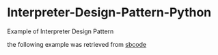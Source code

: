# Interpreter-Design-Pattern-Python

Example of Interpreter Design Pattern

the following example was retrieved from [sbcode](https://sbcode.net/python/interpreter/)
